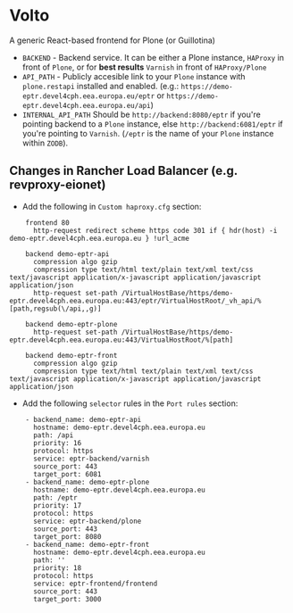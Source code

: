 # Volto

A generic React-based frontend for Plone (or Guillotina)

* `BACKEND` - Backend service. It can be either a Plone instance, `HAProxy` in front of `Plone`, or for **best results** `Varnish` in front of `HAProxy/Plone`
* `API_PATH` - Publicly accesible link to your `Plone` instance with `plone.restapi` installed and enabled. (e.g.: `https://demo-eptr.devel4cph.eea.europa.eu/eptr` or `https://demo-eptr.devel4cph.eea.europa.eu/api`)
* `INTERNAL_API_PATH` Should be `http://backend:8080/eptr` if you're pointing backend to a `Plone` instance, else `http://backend:6081/eptr` if you're pointing to `Varnish`. (`/eptr` is the name of your `Plone` instance within `ZODB`).

## Changes in Rancher Load Balancer (e.g. revproxy-eionet)

* Add the following in `Custom haproxy.cfg` section:

```
    frontend 80
      http-request redirect scheme https code 301 if { hdr(host) -i demo-eptr.devel4cph.eea.europa.eu } !url_acme

    backend demo-eptr-api
      compression algo gzip
      compression type text/html text/plain text/xml text/css text/javascript application/x-javascript application/javascript application/json
      http-request set-path /VirtualHostBase/https/demo-eptr.devel4cph.eea.europa.eu:443/eptr/VirtualHostRoot/_vh_api/%[path,regsub(\/api,,g)]

    backend demo-eptr-plone
      http-request set-path /VirtualHostBase/https/demo-eptr.devel4cph.eea.europa.eu:443/VirtualHostRoot/%[path]

    backend demo-eptr-front
      compression algo gzip
      compression type text/html text/plain text/xml text/css text/javascript application/x-javascript application/javascript application/json

```

* Add the following `selector` rules in the `Port rules` section:

```
    - backend_name: demo-eptr-api
      hostname: demo-eptr.devel4cph.eea.europa.eu
      path: /api
      priority: 16
      protocol: https
      service: eptr-backend/varnish
      source_port: 443
      target_port: 6081
    - backend_name: demo-eptr-plone
      hostname: demo-eptr.devel4cph.eea.europa.eu
      path: /eptr
      priority: 17
      protocol: https
      service: eptr-backend/plone
      source_port: 443
      target_port: 8080
    - backend_name: demo-eptr-front
      hostname: demo-eptr.devel4cph.eea.europa.eu
      path: ''
      priority: 18
      protocol: https
      service: eptr-frontend/frontend
      source_port: 443
      target_port: 3000

```
